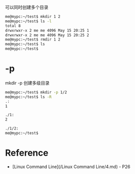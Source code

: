 可以同时创建多个目录
```bash
me@mypc:~/test$ mkdir 1 2
me@mypc:~/test$ ls -l
total 8
drwxrwxr-x 2 me me 4096 May 15 20:25 1
drwxrwxr-x 2 me me 4096 May 15 20:25 2
me@mypc:~/test$ rmdir 1 2
me@mypc:~/test$ ls
me@mypc:~/test$ 
```


# -p
mkdir -p 创建多级目录
```bash
me@mypc:~/test$ mkdir -p 1/2
me@mypc:~/test$ ls -R
.:
1

./1:
2

./1/2:
me@mypc:~/test$ 
```

# Reference

- [Linux Command Line](/Linux Command Line/4.md) - P26